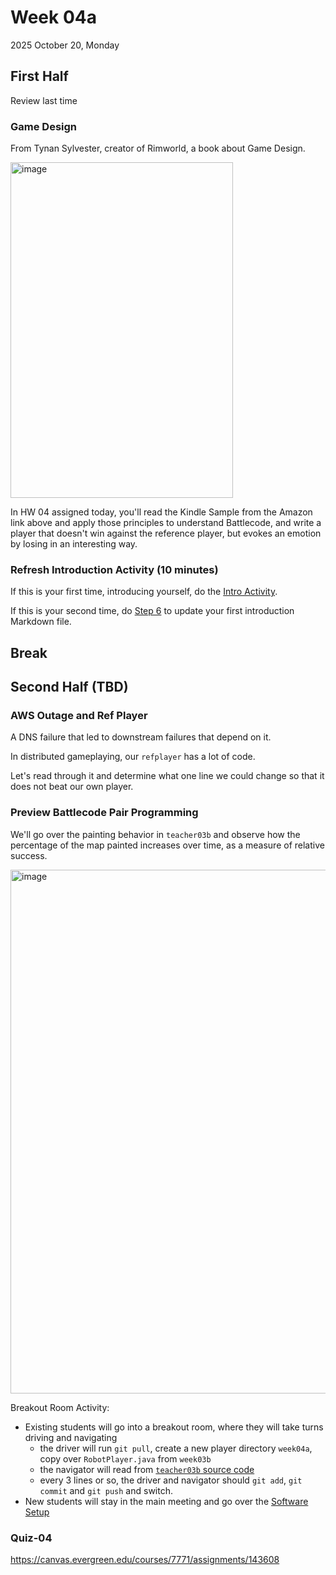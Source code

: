 # Week 04a
2025 October 20, Monday

## First Half

Review last time

### Game Design

From Tynan Sylvester, creator of Rimworld, a book about Game Design.

<img width="356" height="537" alt="image" src="https://github.com/user-attachments/assets/6df893dd-ee4f-4701-92c5-192b71744e51" />

In HW 04 assigned today, you'll read the Kindle Sample from the Amazon link above and apply
those principles to understand Battlecode, and write a player that doesn't win against the
reference player, but evokes an emotion by losing in an interesting way.

### Refresh Introduction Activity (10 minutes)

If this is your first time, introducing yourself, do the [Intro Activity](https://github.com/TheEvergreenStateCollege/dgp-25au/blob/main/activities/Introductions.md).

If this is your second time, do [Step 6](https://github.com/TheEvergreenStateCollege/dgp-25au/blob/main/activities/Introductions.md#step-6) to update your first introduction Markdown file.

## Break

## Second Half (TBD)

### AWS Outage and Ref Player

A DNS failure that led to downstream failures that depend on it.

In distributed gameplaying, our `refplayer` has a lot of code.

Let's read through it and determine what one line we could change so that it does not beat our own player.

### Preview Battlecode Pair Programming

We'll go over the painting behavior in `teacher03b` and observe how the percentage
of the map painted increases over time, as a measure of relative success.

<img width="1331" height="838" alt="image" src="https://github.com/user-attachments/assets/b48cf35f-b569-4f2a-85ea-880a48d6fe18" />

Breakout Room Activity:
* Existing students will go into a breakout room, where they will take turns driving and navigating
  * the driver will run `git pull`, create a new player directory `week04a`, copy over `RobotPlayer.java` from `week03b`
  * the navigator will read from [`teacher03b` source code](https://github.com/TheEvergreenStateCollege/dgp-25au/tree/main/java/src/teacher03b)
  * every 3 lines or so, the driver and navigator should `git add`, `git commit` and `git push` and switch.
* New students will stay in the main meeting and go over the [Software Setup](https://github.com/TheEvergreenStateCollege/dgp-25au/blob/main/notes/SoftwareSetup.md)

### Quiz-04

https://canvas.evergreen.edu/courses/7771/assignments/143608
